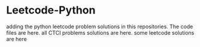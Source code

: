 # Leetcode-Python
adding the python leetcode problem solutions in this repositories. 
The code files are here.
all CTCI problems solutions are here.
some leetcode solutions are here























































































































































































































































































































































































































































































































































































































































































































































































































































































